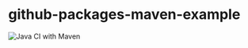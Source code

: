 # github-packages-maven-example

![Java CI with Maven](https://github.com/backpaper0/github-packages-maven-example/workflows/Java%20CI%20with%20Maven/badge.svg)

